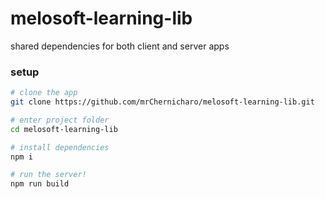 # melosoft-learning-lib 

shared dependencies for both client and server apps

### setup
```sh
# clone the app
git clone https://github.com/mrChernicharo/melosoft-learning-lib.git

# enter project folder
cd melosoft-learning-lib

# install dependencies
npm i

# run the server!
npm run build

```
